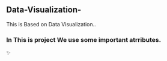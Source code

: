 ## Data-Visualization-
This is Based on Data Visualization..
### In This is project We use some important atrributes.
✨
